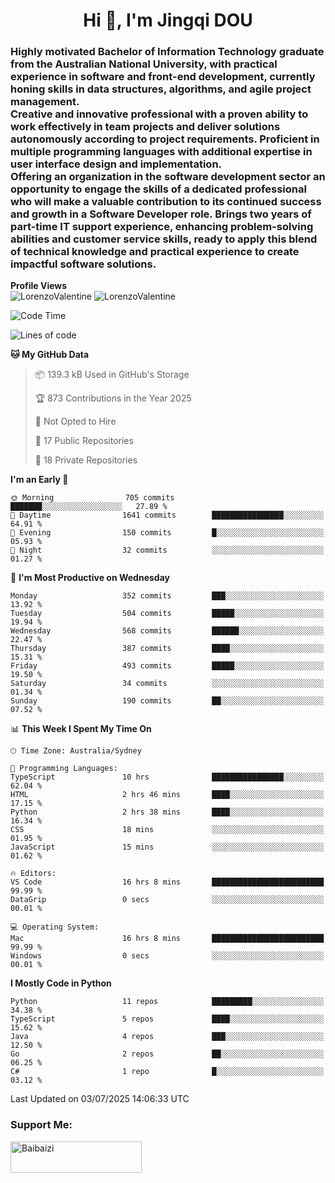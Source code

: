 <h1 align="center">Hi 👋, I'm Jingqi DOU</h1>
<h3 align="left">
Highly motivated Bachelor of Information Technology graduate from the Australian National University, with practical experience in software and front-end development, currently honing skills in data structures, algorithms, and agile project management. <br>
Creative and innovative professional with a proven ability to work effectively in team projects and deliver solutions autonomously according to project requirements. Proficient in multiple programming languages with additional expertise in user interface design and implementation. <br>
Offering an organization in the software development sector an opportunity to engage the skills of a dedicated professional who will make a valuable contribution to its continued success and growth in a Software Developer role. Brings two years of part-time IT support experience, enhancing problem-solving abilities and customer service skills, ready to apply this blend of technical knowledge and practical experience to create impactful software solutions. 
</h3>

**Profile Views**<br>
<img src="https://count.getloli.com/@LorenzoValentine?name=LorenzoValentine&theme=asoul&padding=7&offset=0&align=center&scale=2&pixelated=1&darkmode=auto&prefix=020315" alt="LorenzoValentine" theme="rule34" />
<img src="https://count.getloli.com/@LorenzoValentine?name=LorenzoValentine&theme=food&padding=7&offset=0&align=center&scale=2&pixelated=1&darkmode=auto&prefix=020315" alt="LorenzoValentine" theme="rule34" />
 

<!--START_SECTION:waka-->
![Code Time](http://img.shields.io/badge/Code%20Time-2%2C091%20hrs%2010%20mins-blue)

![Lines of code](https://img.shields.io/badge/From%20Hello%20World%20I%27ve%20Written-468.1%20thousand%20lines%20of%20code-blue)

**🐱 My GitHub Data** 

> 📦 139.3 kB Used in GitHub's Storage 
 > 
> 🏆 873 Contributions in the Year 2025
 > 
> 🚫 Not Opted to Hire
 > 
> 📜 17 Public Repositories 
 > 
> 🔑 18 Private Repositories 
 > 
**I'm an Early 🐤** 

```text
🌞 Morning                705 commits         ███████░░░░░░░░░░░░░░░░░░   27.89 % 
🌆 Daytime                1641 commits        ████████████████░░░░░░░░░   64.91 % 
🌃 Evening                150 commits         █░░░░░░░░░░░░░░░░░░░░░░░░   05.93 % 
🌙 Night                  32 commits          ░░░░░░░░░░░░░░░░░░░░░░░░░   01.27 % 
```
📅 **I'm Most Productive on Wednesday** 

```text
Monday                   352 commits         ███░░░░░░░░░░░░░░░░░░░░░░   13.92 % 
Tuesday                  504 commits         █████░░░░░░░░░░░░░░░░░░░░   19.94 % 
Wednesday                568 commits         ██████░░░░░░░░░░░░░░░░░░░   22.47 % 
Thursday                 387 commits         ████░░░░░░░░░░░░░░░░░░░░░   15.31 % 
Friday                   493 commits         █████░░░░░░░░░░░░░░░░░░░░   19.50 % 
Saturday                 34 commits          ░░░░░░░░░░░░░░░░░░░░░░░░░   01.34 % 
Sunday                   190 commits         ██░░░░░░░░░░░░░░░░░░░░░░░   07.52 % 
```


📊 **This Week I Spent My Time On** 

```text
🕑︎ Time Zone: Australia/Sydney

💬 Programming Languages: 
TypeScript               10 hrs              ████████████████░░░░░░░░░   62.04 % 
HTML                     2 hrs 46 mins       ████░░░░░░░░░░░░░░░░░░░░░   17.15 % 
Python                   2 hrs 38 mins       ████░░░░░░░░░░░░░░░░░░░░░   16.34 % 
CSS                      18 mins             ░░░░░░░░░░░░░░░░░░░░░░░░░   01.95 % 
JavaScript               15 mins             ░░░░░░░░░░░░░░░░░░░░░░░░░   01.62 % 

🔥 Editors: 
VS Code                  16 hrs 8 mins       █████████████████████████   99.99 % 
DataGrip                 0 secs              ░░░░░░░░░░░░░░░░░░░░░░░░░   00.01 % 

💻 Operating System: 
Mac                      16 hrs 8 mins       █████████████████████████   99.99 % 
Windows                  0 secs              ░░░░░░░░░░░░░░░░░░░░░░░░░   00.01 % 
```

**I Mostly Code in Python** 

```text
Python                   11 repos            █████████░░░░░░░░░░░░░░░░   34.38 % 
TypeScript               5 repos             ████░░░░░░░░░░░░░░░░░░░░░   15.62 % 
Java                     4 repos             ███░░░░░░░░░░░░░░░░░░░░░░   12.50 % 
Go                       2 repos             ██░░░░░░░░░░░░░░░░░░░░░░░   06.25 % 
C#                       1 repo              █░░░░░░░░░░░░░░░░░░░░░░░░   03.12 % 
```




 Last Updated on 03/07/2025 14:06:33 UTC
<!--END_SECTION:waka-->

<!-- [![willianrod's wakatime stats](https://github-readme-stats.vercel.app/api/wakatime?username=lorenzoval2050)](https://github.com/anuraghazra/github-readme-stats) -->


<h3 align="left">Support Me:</h3>
<p><a href="https://www.buymeacoffee.com/Baibaizi"> <img align="left" src="https://cdn.buymeacoffee.com/buttons/v2/default-yellow.png" height="50" width="210" alt="Baibaizi" /></a></p><br><br>
